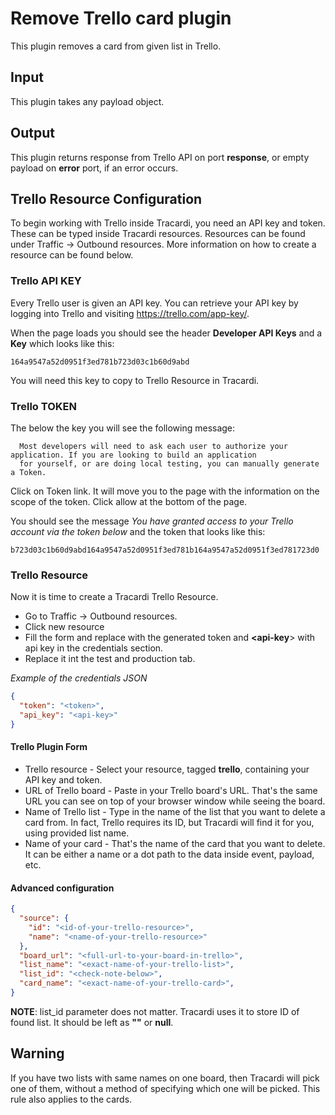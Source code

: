 # Remove Trello card plugin

This plugin removes a card from given list in Trello.

## Input

This plugin takes any payload object.

## Output

This plugin returns response from Trello API on port **response**, or empty payload
on **error** port, if an error occurs.

## Trello Resource Configuration

To begin working with Trello inside Tracardi, you need an API key and token. These can be typed inside Tracardi resources.
Resources can be found under Traffic -> Outbound resources. More information on how to create a resource can be found below.

### Trello API KEY

Every Trello user is given an API key. You can retrieve your 
API key by logging into Trello and visiting https://trello.com/app-key/.

When the page loads you should see the header __Developer API Keys__ and a __Key__ which looks like this:

```
164a9547a52d0951f3ed781b723d03c1b60d9abd
```

You will need this key to copy to Trello Resource in Tracardi.

### Trello TOKEN

The below the key you will see the following message:

```
  Most developers will need to ask each user to authorize your application. If you are looking to build an application 
  for yourself, or are doing local testing, you can manually generate a Token. 
```

Click on Token link. It will move you to the page with the information on the scope of the token. Click allow at the
bottom of the page. 

You should see the message *You have granted access to your Trello account via the token below* and the token that looks 
like this:

```
b723d03c1b60d9abd164a9547a52d0951f3ed781b164a9547a52d0951f3ed781723d0
```

### Trello Resource

Now it is time to create a Tracardi Trello Resource.

* Go to Traffic -> Outbound resources. 
* Click new resource
* Fill the form and replace __<token>__ with the generated token and __<api-key__> with api key in the credentials section.
* Replace it int the test and production tab. 

*Example of the credentials JSON*

```json
{
  "token": "<token>",
  "api_key": "<api-key>"
}

```

#### Trello Plugin Form

- Trello resource - Select your resource, tagged **trello**, containing your API key
  and token.
- URL of Trello board - Paste in your Trello board's URL. That's the same URL you can see
  on top of your browser window while seeing the board.
- Name of Trello list - Type in the name of the list that you want to delete a card from.
  In fact, Trello requires its ID, but Tracardi will find it for you, using provided list name.
- Name of your card - That's the name of the card that you want to delete. It can be either a name or a dot path to the 
  data inside event, payload, etc.

#### Advanced configuration
```json
{
  "source": {
    "id": "<id-of-your-trello-resource>",
    "name": "<name-of-your-trello-resource>"
  },
  "board_url": "<full-url-to-your-board-in-trello>",
  "list_name": "<exact-name-of-your-trello-list>",
  "list_id": "<check-note-below>",
  "card_name": "<exact-name-of-your-trello-card>",
}
```
**NOTE**: list_id parameter does not matter. Tracardi uses it to store ID of found list.
It should be left as **""** or **null**.

## Warning
If you have two lists with same names on one board, then Tracardi will pick one of them,
without a method of specifying which one will be picked. This rule also applies to the cards.


